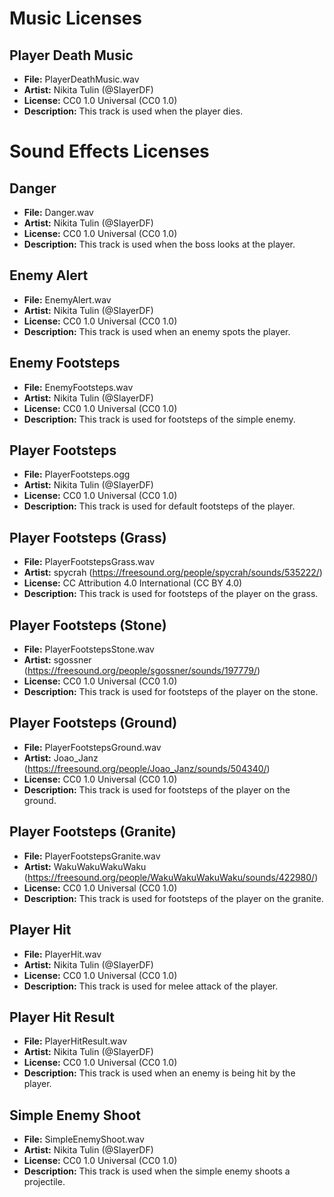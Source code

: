 # Music Licenses

## Player Death Music
- **File:** PlayerDeathMusic.wav
- **Artist:** Nikita Tulin (@SlayerDF)
- **License:** CC0 1.0 Universal (CC0 1.0)
- **Description:** This track is used when the player dies.

# Sound Effects Licenses

## Danger
- **File:** Danger.wav
- **Artist:** Nikita Tulin (@SlayerDF)
- **License:** CC0 1.0 Universal (CC0 1.0)
- **Description:** This track is used when the boss looks at the player.

## Enemy Alert
- **File:** EnemyAlert.wav
- **Artist:** Nikita Tulin (@SlayerDF)
- **License:** CC0 1.0 Universal (CC0 1.0)
- **Description:** This track is used when an enemy spots the player.

## Enemy Footsteps
- **File:** EnemyFootsteps.wav
- **Artist:** Nikita Tulin (@SlayerDF)
- **License:** CC0 1.0 Universal (CC0 1.0)
- **Description:** This track is used for footsteps of the simple enemy.

## Player Footsteps
- **File:** PlayerFootsteps.ogg
- **Artist:** Nikita Tulin (@SlayerDF)
- **License:** CC0 1.0 Universal (CC0 1.0)
- **Description:** This track is used for default footsteps of the player.

## Player Footsteps (Grass)
- **File:** PlayerFootstepsGrass.wav
- **Artist:** spycrah (https://freesound.org/people/spycrah/sounds/535222/)
- **License:** CC Attribution 4.0 International (CC BY 4.0)
- **Description:** This track is used for footsteps of the player on the grass.

## Player Footsteps (Stone)
- **File:** PlayerFootstepsStone.wav
- **Artist:** sgossner (https://freesound.org/people/sgossner/sounds/197779/)
- **License:** CC0 1.0 Universal (CC0 1.0)
- **Description:** This track is used for footsteps of the player on the stone.

## Player Footsteps (Ground)
- **File:** PlayerFootstepsGround.wav
- **Artist:** Joao_Janz (https://freesound.org/people/Joao_Janz/sounds/504340/)
- **License:** CC0 1.0 Universal (CC0 1.0)
- **Description:** This track is used for footsteps of the player on the ground.

## Player Footsteps (Granite)
- **File:** PlayerFootstepsGranite.wav
- **Artist:** WakuWakuWakuWaku (https://freesound.org/people/WakuWakuWakuWaku/sounds/422980/)
- **License:** CC0 1.0 Universal (CC0 1.0)
- **Description:** This track is used for footsteps of the player on the granite.

## Player Hit
- **File:** PlayerHit.wav
- **Artist:** Nikita Tulin (@SlayerDF)
- **License:** CC0 1.0 Universal (CC0 1.0)
- **Description:** This track is used for melee attack of the player.

## Player Hit Result
- **File:** PlayerHitResult.wav
- **Artist:** Nikita Tulin (@SlayerDF)
- **License:** CC0 1.0 Universal (CC0 1.0)
- **Description:** This track is used when an enemy is being hit by the player.

## Simple Enemy Shoot
- **File:** SimpleEnemyShoot.wav
- **Artist:** Nikita Tulin (@SlayerDF)
- **License:** CC0 1.0 Universal (CC0 1.0)
- **Description:** This track is used when the simple enemy shoots a projectile.


